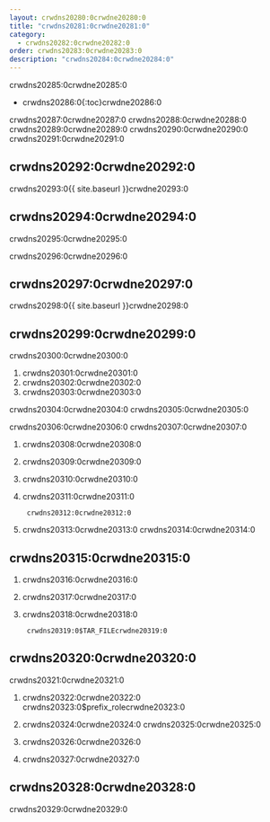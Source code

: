 ```yaml
---
layout: crwdns20280:0crwdne20280:0
title: "crwdns20281:0crwdne20281:0"
category:
  - crwdns20282:0crwdne20282:0
order: crwdns20283:0crwdne20283:0
description: "crwdns20284:0crwdne20284:0"
---
```

crwdns20285:0crwdne20285:0

- crwdns20286:0{:toc}crwdne20286:0

crwdns20287:0crwdne20287:0 crwdns20288:0crwdne20288:0 crwdns20289:0crwdne20289:0 crwdns20290:0crwdne20290:0 crwdns20291:0crwdne20291:0

## crwdns20292:0crwdne20292:0

crwdns20293:0{{ site.baseurl }}crwdne20293:0

## crwdns20294:0crwdne20294:0

crwdns20295:0crwdne20295:0

crwdns20296:0crwdne20296:0

## crwdns20297:0crwdne20297:0

crwdns20298:0{{ site.baseurl }}crwdne20298:0

## crwdns20299:0crwdne20299:0

crwdns20300:0crwdne20300:0

1. crwdns20301:0crwdne20301:0
2. crwdns20302:0crwdne20302:0
3. crwdns20303:0crwdne20303:0

crwdns20304:0crwdne20304:0 crwdns20305:0crwdne20305:0

crwdns20306:0crwdne20306:0 crwdns20307:0crwdne20307:0

1. crwdns20308:0crwdne20308:0
2. crwdns20309:0crwdne20309:0
3. crwdns20310:0crwdne20310:0
4. crwdns20311:0crwdne20311:0
    
        crwdns20312:0crwdne20312:0
        

5. crwdns20313:0crwdne20313:0 crwdns20314:0crwdne20314:0

## crwdns20315:0crwdne20315:0

1. crwdns20316:0crwdne20316:0
2. crwdns20317:0crwdne20317:0
3. crwdns20318:0crwdne20318:0
    
        crwdns20319:0$TAR_FILEcrwdne20319:0
        

## crwdns20320:0crwdne20320:0

crwdns20321:0crwdne20321:0

1. crwdns20322:0crwdne20322:0 crwdns20323:0$prefix_rolecrwdne20323:0

2. crwdns20324:0crwdne20324:0 crwdns20325:0crwdne20325:0

3. crwdns20326:0crwdne20326:0

4. crwdns20327:0crwdne20327:0

## crwdns20328:0crwdne20328:0

crwdns20329:0crwdne20329:0